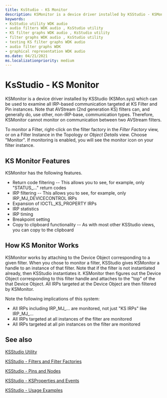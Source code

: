 ```yaml
---
title: KsStudio - KS Monitor
description: KSMonitor is a device driver installed by KSStudio - KSMon.sys which can be used to examine all IRP-based communication targeted at KS Filter and Pin instances.
keywords:
- KsStudio utility WDK audio
- audio filters WDK audio , KsStudio utility
- KS filter graphs WDK audio , KsStudio utility
- filter graphs WDK audio , KsStudio utility
- testing KS filter graphs WDK audio
- audio filter graphs WDK
- graphical representation WDK audio
ms.date: 04/21/2021
ms.localizationpriority: medium
---
```


# KsStudio - KS Monitor 

KSMonitor is a device driver installed by KSStudio (KSMon.sys) which can be used to examine all IRP-based communication targeted at KS Filter and Pin instances.  Note that AVStream (2nd generation KS) filters can, and generally do, use other, non-IRP-base, communication types.  Therefore, KSMonitor cannot monitor on communication between two AVStream filters.

To monitor a Filter, right-click on the filter factory in the *Filter Factory* view, or on a Filter Instance in the Topology or *Object Details* view.  Choose "Monitor".  If monitoring is enabled, you will see the monitor icon on your filter instance.

## KS Monitor Features 

KSMonitor has the following features.

- Return code filtering -- This allows you to see, for example, only "STATUS_..." return codes 
- IRP filtering -- This allows you to see, for example, only IRP_MJ_DEVICECONTROL IRPs 
- Expansion of IOCTL_KS_PROPERTY IRPs 
- IRP statistics 
- IRP timing
- Breakpoint setting 
- Copy to clipboard functionality -- As with most other KSStudio views, you can copy to the clipboard

## How KS Monitor Works
 
KSMonitor works by attaching to the Device Object corresponding to a given filter.  When you chose to monitor a filter, KSStudio gives KSMonitor a handle to an instance of that filter.  Note that if the filter is not instantiated already, then KSStudio instantiates it.  KSMonitor then figures out the Device Object corresponding to this filter handle and attaches to the "top" of the that Device Object.  All IRPs targeted at the Device Object are then filtered by KSMonitor.

Note the following implications of this system:

- All IRPs including IRP_MJ_... are monitored, not just "KS IRPs" like IRP_MJ_... 
- All IRPs targeted at all instances of the filter are monitored 
- All IRPs targeted at all pin instances on the filter are monitored 

## See also

[KSStudio Utility](ksstudio-utility.md)

[KSStudio - Filters and Filter Factories](ksstudio-utility-filters-and-filter-factories.md)

[KSStudio - Pins and Nodes](ksstudio-utility-pins-and-nodes.md)

[KSStudio - KSProperties and Events](ksstudio-utility-ksproperties-and-events.md)

[KSStudio - Usage Examples](ksstudio-utility-usage-examples.md)


 




